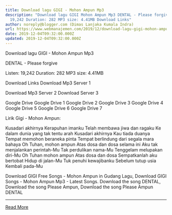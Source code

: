 ```yaml
---
title: Download lagu GIGI - Mohon Ampun Mp3
description: "Download lagu GIGI Mohon Ampun Mp3 DENTAL - Please forgive Listen:
  19,242 Duration: 282 MP3 size: 4.41MB Download Links"
author: noreply@blogger.com (Dimas Lanjaka Kumala Indra)
url: https://www.webmanajemen.com/2019/12/download-lagu-gigi-mohon-ampun-mp3.html
date: 2019-12-04T09:32:00.000Z
updated: 2019-12-04T09:32:00.000Z
---
```


Download lagu GIGI - Mohon Ampun Mp3

  DENTAL - Please forgive 

  Listen: 19,242 
  Duration: 282 
  MP3 size: 4.41MB 

  Download Links 
  Download Mp3 Server 1 

  Download Mp3 Server 2 
  Download Server 3 


  Google Drive   Google Drive 1 
  Google Drive 2 
  Google Drive 3 
  Google Drive 4 
  Google Drive 5 
  Google Drive 6 
  Google Drive 7 


                             
Lirik Gigi - Mohon Ampun:
                             
 Kusadari akhirnya 
 Kerapuhan imanku 
 Telah membawa jiwa dan ragaku 
 Ke dalam dunia yang tak tentu arah 
 Kusadari akhirnya 
 Kau tiada duanya 
 Tempat memohon beraneka pinta 
 Tempat berlindung dari segala mara bahaya 
 Oh Tuhan, mohon ampun 
 Atas dosa dan dosa selama ini 
 Aku tak menjalankan perintah-Mu 
 Tak perdulikan nama-Mu 
 Tenggelam melupakan diri-Mu 
 Oh Tuhan mohon ampun 
 Atas dosa dan dosa 
 Sempatkanlah aku bertobat 
 Hidup di jalan-Mu 
 Tuk penuhi kewajibanku 
 Sebelum tutup usia 
 Kembali pada-Mu 
                         
  Download GIGI Free Songs - Mohon Ampun in Gudang Lagu, Download GIGI Songs - Mohon Ampun Mp3 - Latest Songs.  Download the song DENTAL, Download the song Please Ampun, Download the song Please Ampun DENTAL<hr/> <a href="https://www.webmanajemen.com/2019/12/download-lagu-gigi-mohon-ampun-mp3.html" rel="follow" class="button" id="read-more">Read More</a>